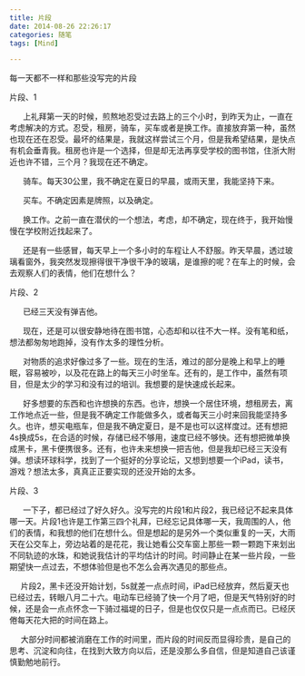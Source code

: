 ```yaml
---
title: 片段
date: 2014-08-26 22:26:17
categories: 随笔
tags: [Mind]

---
```

每一天都不一样和那些没写完的片段

片段、1

      上礼拜第一天的时候，煎熬地忍受过去路上的三个小时，到昨天为止，一直在考虑解决的方式。忍受，租房，骑车，买车或者是换工作。直接放弃第一种，虽然也现在还在忍受。最坏的结果是，我就这样尝试三个月，但是我希望结果，是快点有机会垂青我。租房也许是一个选择，但是却无法再享受学校的图书馆，住浙大附近也许不错，三个月？我现在还不确定。

      骑车。每天30公里，我不确定在夏日的早晨，或雨天里，我能坚持下来。

      买车。不确定因素是牌照，以及确定。

      换工作。之前一直在潜伏的一个想法，考虑，却不确定，现在终于，我开始慢慢在学校附近找起来了。

      还是有一些感冒，每天早上一个多小时的车程让人不舒服。昨天早晨，透过玻璃看窗外，我突然发现擦得很干净很干净的玻璃，是谁擦的呢？在车上的时候，会去观察人们的表情，他们在想什么？

片段、2

      已经三天没有弹吉他。

      现在，还是可以很安静地待在图书馆，心态却和以往不大一样。没有笔和纸，想法都匆匆地跑掉，没有作太多的理性分析。

      对物质的追求好像过多了一些。现在的生活，难过的部分是晚上和早上的睡眠，容易被吵，以及花在路上的每天三小时坐车。还有的，是工作中，虽然有项目，但是太少的学习和没有过的培训。我想要的是快速成长起来。

      好多想要的东西和也许想换的东西。也许，想换一个居住环境，想租房去，离工作地点近一些，但是我不确定工作能做多久，或者每天三小时来回我能坚持多久。也许，想买电瓶车，但是我不确定夏日，是不是也可以这样度过。还有想把4s换成5s，在合适的时候，存储已经不够用，速度已经不够快。还有想把微单换成黑卡，黑卡便携很多。还有，也许未来想换一把吉他，但是我却已经三天没有弹。想读环球科学，找到了一个挺好的分享论坛，又想到想要一个iPad，读书，游戏？想法太多，真真正正要实现的还没开始的太多。

片段、3

      一下子，都已经过了好久好久。没写完的片段1和片段2，我已经记不起来具体哪一天。片段1也许是工作第三四个礼拜，已经忘记具体哪一天，我周围的人，他们的表情，和我想的他们在想什么。但是想起的是另外一个类似重复的一天，大雨天在公交车上，旁边站着的是花花，我让她看公交车窗上那些一颗一颗跑下来划出不同轨迹的水珠，和她说我估计的平均估计的时间。时间静止在某一些片段，一些期望快一点过去，不想体验但是也不怎么会再次遇见的那些点。

     片段2，黑卡还没开始计划，5s就差一点点时间，iPad已经放弃，然后夏天也已经过去，转眼八月二十六。电动车已经骑了快一个月了吧，但是天气特别好的时候，还是会一点点怀念一下骑过福堤的日子，但是也仅仅只是一点点而已。已经厌倦每天花大把的时间在路上。

     大部分时间都被消磨在工作的时间里，而片段的时间反而显得珍贵，是自己的思考、沉淀和向往，在找到大致方向以后，还是没那么多自信，但是知道自己该谨慎勤勉地前行。